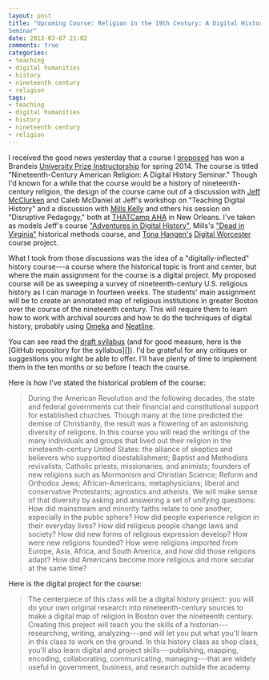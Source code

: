 ```yaml
---
layout: post
title: "Upcoming Course: Religion in the 19th Century: A Digital History 
Seminar"
date: 2013-03-07 21:02
comments: true
categories: 
- teaching
- digital humanities
- history
- nineteenth century 
- religion
tags:
- teaching
- digital humanities
- history
- nineteenth century 
- religion
---
```


I received the good news yesterday that a course I [proposed][] has won
a Brandeis [University Prize Instructorship][] for spring 2014. The
course is titled "Nineteenth-Century American Religion: A Digital
History Seminar." Though I'd known for a while that the course would be
a history of nineteenth-century religion, the design of the course came
out of a discussion with [Jeff McClurken][] and Caleb McDaniel at Jeff's
workshop on "Teaching Digital History" and a discussion with [Mills
Kelly][] and others his session on "Disruptive Pedagogy," both at
[THATCamp AHA][] in New Orleans. I've taken as models Jeff's course
["Adventures in Digital History"][], Mills's ["Dead in Virginia"][]
historical methods course, and [Tona Hangen's][] [Digital Worcester][]
course project.

<!--more-->

What I took from those discussions was the idea of a
"digitally-inflected" history course---a course where the historical
topic is front and center, but where the main assignment for the course
is a digital project. My proposed course will be as sweeping a survey of
nineteenth-century U.S. religious history as I can manage in fourteen
weeks. The students' main assignment will be to create an annotated map
of religious institutions in greater Boston over the course of the
nineteenth century. This will require them to learn how to work with
archival sources and how to do the techniques of digital history,
probably using [Omeka][] and [Neatline][].

You can see read the [draft syllabus][proposed] (and for good measure,
here is the [GitHub repository for the syllabus][]). I'd be grateful for
any critiques or suggestions you might be able to offer. I'll have
plenty of time to implement them in the ten months or so before I teach
the course.

Here is how I've stated the historical problem of the course:

> During the American Revolution and the following decades, the state
> and federal governments cut their financial and constitutional support
> for established churches. Though many at the time predicted the demise
> of Christianity, the result was a flowering of an astonishing
> diversity of religions. In this course you will read the writings of
> the many individuals and groups that lived out their religion in the
> nineteenth-century United States: the alliance of skeptics and
> believers who supported disestablishment; Baptist and Methodists
> revivalists; Catholic priests, missionaries, and animists; founders of
> new religions such as Mormonism and Christian Science; Reform and
> Orthodox Jews; African-Americans; metaphysicians; liberal and
> conservative Protestants; agnostics and atheists. We will make sense
> of that diversity by asking and answering a set of unifying questions:
> How did mainstream and minority faiths relate to one another,
> especially in the public sphere? How did people experience religion in
> their everyday lives? How did religious people change laws and
> society? How did new forms of religious expression develop? How were
> new religions founded? How were religions imported from Europe, Asia,
> Africa, and South America, and how did those religions adapt? How did
> Americans become more religious and more secular at the same time?

Here is the digital project for the course:

> The centerpiece of this class will be a digital history project: you
> will do your own original research into nineteenth-century sources to
> make a digital map of religion in Boston over the nineteenth century.
> Creating this project will teach you the skills of a
> historian---researching, writing, analyzing---and will let you put
> what you'll learn in this class to work on the ground. In this history
> class as shop class, you'll also learn digital and project
> skills---publishing, mapping, encoding, collaborating, communicating,
> managing---that are widely useful in government, business, and
> research outside the academy.

  [proposed]: http://lincolnmullen.com/downloads/docs/religion-19c-dh.pdf
  [University Prize Instructorship]: http://www.brandeis.edu/gsas/fellowships/internal-funding/upi/index.html
  [Jeff McClurken]: http://mcclurken.org/
  [Mills Kelly]: http://edwired.org/
  [THATCamp AHA]: http://aha2013.thatcamp.org/
  ["Adventures in Digital History"]: http://dh2012.umwblogs.org/
  ["Dead in Virginia"]: http://historyarthistory.gmu.edu/courses/1079/course_sections/10368
  [Tona Hangen's]: http://www.tonahangen.com/
  [Digital Worcester]: http://www.digitalworcester.org/
  [Omeka]: http://omeka.org/
  [Neatline]: http://neatline.org/
  [GitHub repository for the syllabys]: https://github.com/lmullen/religion-19c-dh
